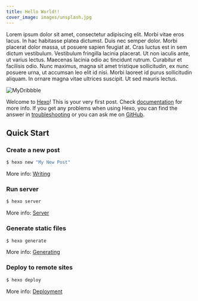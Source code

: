 ```yaml
---
title: Hello World!!
cover_image: images/unsplash.jpg
---
```

Lorem ipsum dolor sit amet, consectetur adipiscing elit. Morbi vitae eros lacus. In hac habitasse platea dictumst. Duis nec semper dolor. Morbi placerat dolor massa, ut posuere sapien feugiat at. Cras luctus est in sem dictum vestibulum. Vestibulum fringilla lacinia placerat. Ut non iaculis ante, ut varius lectus. Maecenas lacinia odio ac tincidunt rutrum. Curabitur et facilisis odio. Nunc maximus, magna sit amet tristique sollicitudin, ex nunc posuere urna, ut accumsan leo elit id nisi. Morbi laoreet id purus sollicitudin aliquam. In ornare magna vitae ultrices suscipit. Ut sed mauris lectus.

![MyDribbble](https://cdn.dribbble.com/users/127282/screenshots/4881943/afans-keyboard-dribbble.png)

Welcome to [Hexo](https://hexo.io/)! This is your very first post. Check [documentation](https://hexo.io/docs/) for more info. If you get any problems when using Hexo, you can find the answer in [troubleshooting](https://hexo.io/docs/troubleshooting.html) or you can ask me on [GitHub](https://github.com/hexojs/hexo/issues).

## Quick Start

### Create a new post

``` bash
$ hexo new "My New Post"
```

More info: [Writing](https://hexo.io/docs/writing.html)

### Run server

``` bash
$ hexo server
```

More info: [Server](https://hexo.io/docs/server.html)

### Generate static files

``` bash
$ hexo generate
```

More info: [Generating](https://hexo.io/docs/generating.html)

### Deploy to remote sites

``` bash
$ hexo deploy
```

More info: [Deployment](https://hexo.io/docs/deployment.html)
